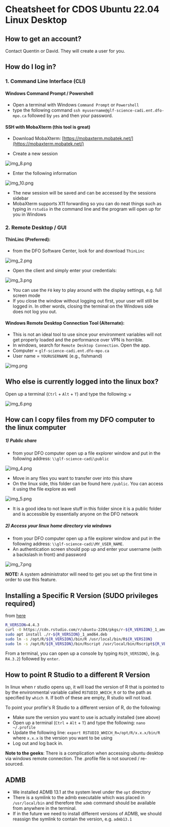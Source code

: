 # Cheatsheet for CDOS Ubuntu 22.04 Linux Desktop 

## How to get an account?

Contact Quentin or David. They will create a user for you.

## How do I log in?

### 1. Command Line Interface (CLI)

####  Windows Command Prompt / Powershell
- Open a terminal with Windows `Command Prompt` or `Powershell`
- type the following command `ssh myusername@glf-science-cadi.ent.dfo-mpo.ca` followed by `yes` and then your password.

#### SSH with MobaXterm (this tool is great)

- Download MobaXterm: [https://mobaxterm.mobatek.net/](https://mobaxterm.mobatek.net/)

- Create a new session

![img_8.png](screenshots/img_8.png)

- Enter the following information

![img_10.png](screenshots/img_10.png)

- The new session will be saved and can be accessed by the sessions sidebar
- MobaXterm supports X11 forwarding so you can do neat things such as typing in `rstudio` in the command line and the program will open up for you in Windows

### 2. Remote Desktop / GUI

#### ThinLinc (Preferred):

- from the DFO Software Center, look for and download `ThinLinc`

![img_2.png](screenshots/img_2.png)

- Open the client and simply enter your credentials:

![img_3.png](screenshots/img_3.png)

- You can use the `F8` key to play around with the display settings, e.g. full screen mode
- If you close the window without logging out first, your user will still be logged in. In other words, closing the terminal on the Windows side does not log you out. 


#### Windows Remote Desktop Connection Tool (Alternate):

- This is not an ideal tool to use since your environment variables will not get properly loaded and the performance over VPN is horrible.
- In windows, search for `Remote Desktop Connection`. Open the app.
- Computer = `glf-science-cadi.ent.dfo-mpo.ca`
- User name = `YOURUSERNAME` (e.g., fishmand)

![img.png](screenshots/img.png)

## Who else is currently logged into the linux box?

Open up a terminal (`Ctrl` + `Alt` + `T`) and type the following: `w`

![img_6.png](screenshots/img_6.png)

## How can I copy files from my DFO computer to the linux computer

##### 1) Public share

- from your DFO computer open up a file explorer window and put in the following address: `\\glf-science-cadi\public`

![img_4.png](screenshots/img_4.png)

- Move in any files you want to transfer over into this share
- On the linux side, this folder can be found here `/public`. You can access it using the file explore as well

![img_5.png](screenshots/img_5.png)

- It is a good idea to not leave stuff in this folder since it is a public folder and is accessible by essentially anyone on the DFO network

##### 2) Access your linux home directory via windows
 
- from your DFO computer open up a file explorer window and put in the following address: `\\glf-science-cadi\MY_USER_NAME`.
- An authentication screen should pop up and enter your username (with a backslash in front) and password

![img_7.png](screenshots/img_7.png)

**NOTE:** A system administrator will need to get you set up the first time in order to use this feature.

## Installing a Specific R Version (SUDO privileges required)
from [here](https://docs.posit.co/resources/install-r/#specify-r-version)

```bash
R_VERSION=4.4.3
curl -O https://cdn.rstudio.com/r/ubuntu-2204/pkgs/r-${R_VERSION}_1_amd64.deb
sudo apt install ./r-${R_VERSION}_1_amd64.deb
sudo ln -s /opt/R/${R_VERSION}/bin/R /usr/local/bin/R${R_VERSION}
sudo ln -s /opt/R/${R_VERSION}/bin/Rscript /usr/local/bin/Rscript${R_VERSION}
```

From a terminal, you can open up a console by typing `R${R_VERSION}`, (e.g. `R4.3.2`) followed by `enter`.

## How to point R Studio to a different R Version

In linux when r studio opens up, it will load the version of R that is pointed to by the environmental variable called 
`RSTUDIO_WHICH_R` or to the path as specified by `which R`.
If both of these are empty, R studio will not load.

To point your profile's R Studio to a different version of R, do the following:

- Make sure the version you want to use is actually installed (see above)
- Open up a terminal (`Ctrl` + `Alt` + `T`) and type the following: `nano ~/.profile`
- Update the following line: `export RSTUDIO_WHICH_R=/opt/R/x.x.x/bin/R` where `x.x.x` is the version you want to be using
- Log out and log back in.


**Note to the geeks**: There is a complication when accessing ubuntu desktop via windows remote connection. The .profile file is not sourced / re-sourced.  

## ADMB

- We installed ADMB 13.1 at the system level under the `opt` directory
- There is a symlink to the admb executable which was placed in `/usr/local/bin` and therefore the `admb` command should be available from anywhere in the terminal. 
- If in the future we need to install different versions of ADMB, we should reassign the symlink to contain the version, e.g. `admb13.1`